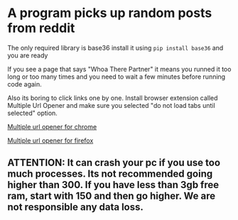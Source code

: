 # A program picks up random posts from reddit
The only required library is base36 install it using `pip install base36` and you are ready

If you see a page that says "Whoa There Partner" it means you runned it too long or too many times and you need to wait a few minutes before running code again.

Also its boring to click links one by one. Install browser extension called Multiple Url Opener and make sure you selected "do not load tabs until selected" option.

[Multiple url opener for chrome](https://chrome.google.com/webstore/detail/open-multiple-urls/oifijhaokejakekmnjmphonojcfkpbbh)

[Multiple url opener for firefox](https://addons.mozilla.org/tr/firefox/addon/open-multiple-urls/)

## ATTENTION: It can crash your pc if you use too much processes. Its not recommended going higher than 300. If you have less than 3gb free ram, start with 150 and then go higher. We are not responsible any data loss.
